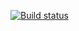 [![Build status](https://ci.appveyor.com/api/projects/status/15e0sa8nkll13m2n?svg=true)](https://ci.appveyor.com/project/Khumax/postmanechotest)
